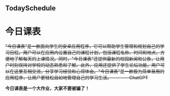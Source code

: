 ## TodaySchedule
# 今日课表

~~"今日课表"是一款面向学生的安卓应用程序，它可以帮助学生管理和规划自己的学习日程。用户可以在应用内设置自己的课程计划，包括课程名称、时间和地点，方便地了解每天的上课情况。同时，"今日课表"还提供最新的校园新闻和公告，让用户时刻保持对学校的动态熟悉和了解。此外，应用还提供了学生论坛功能，用户可以在这里互相交流，分享学习经验和心得体会。"今日课表"是一款极为简单易用的应用程序，让用户更轻松自如地管理自己的学习生活。————ChatGPT~~

**今日课表是一个大作业，大家不要被骗了！**